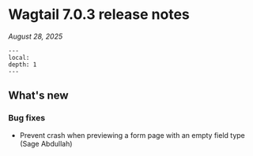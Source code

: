# Wagtail 7.0.3 release notes

_August 28, 2025_

```{contents}
---
local:
depth: 1
---
```

## What's new

### Bug fixes

 * Prevent crash when previewing a form page with an empty field type (Sage Abdullah)
